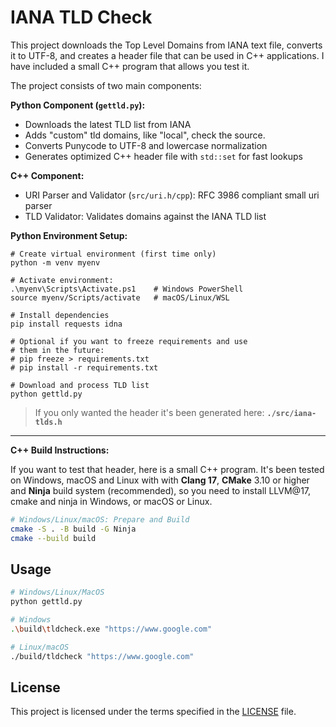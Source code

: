 # IANA TLD Check

This project downloads the Top Level Domains from IANA text file, converts it to UTF-8, and creates a header file that can be used in C++ applications. I have included a small C++ program that allows you test it.

The project consists of two main components:

**Python Component (`gettld.py`):**

- Downloads the latest TLD list from IANA
- Adds "custom" tld domains, like "local", check the source.
- Converts Punycode to UTF-8 and lowercase normalization
- Generates optimized C++ header file with `std::set` for fast lookups

**C++ Component:**

- URI Parser and Validator (`src/uri.h/cpp`): RFC 3986 compliant small uri parser
- TLD Validator: Validates domains against the IANA TLD list

**Python Environment Setup:**

```shell
# Create virtual environment (first time only)
python -m venv myenv

# Activate environment:
.\myenv\Scripts\Activate.ps1    # Windows PowerShell
source myenv/Scripts/activate   # macOS/Linux/WSL

# Install dependencies
pip install requests idna

# Optional if you want to freeze requirements and use
# them in the future:
# pip freeze > requirements.txt
# pip install -r requirements.txt

# Download and process TLD list
python gettld.py
```

> If you only wanted the header it's been generated here: **`./src/iana-tlds.h`**

---

**C++ Build Instructions:**

If you want to test that header, here is a small C++ program. It's been tested on Windows, macOS and Linux with with **Clang 17**, **CMake** 3.10 or higher and **Ninja** build system (recommended), so you need to install LLVM@17, cmake and ninja in Windows, or macOS or Linux.

```bash
# Windows/Linux/macOS: Prepare and Build
cmake -S . -B build -G Ninja
cmake --build build
```

## Usage

```bash
# Windows/Linux/MacOS
python gettld.py

# Windows
.\build\tldcheck.exe "https://www.google.com"

# Linux/macOS
./build/tldcheck "https://www.google.com"
```

## License

This project is licensed under the terms specified in the [LICENSE](LICENSE) file.
